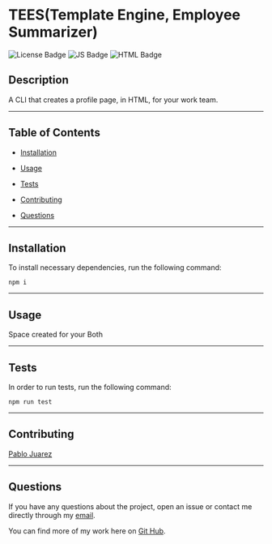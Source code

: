 
  # TEES(Template Engine, Employee Summarizer)
  ![License Badge](https://img.shields.io/badge/License-MIT-blue) ![JS Badge](https://img.shields.io/badge/JavaScript-67.4%25-yellow)
  ![HTML Badge](https://img.shields.io/badge/HTML-32.6%25-red)
  ## Description

  A CLI that creates a profile page, in HTML, for your work team.


---
  ## Table of Contents
  
  * [Installation](#installastion)

  * [Usage](#usage)

  * [Tests](#tests)

  * [Contributing](#contributing)

  * [Questions](#questions)


---
  ## Installation

  To install necessary dependencies, run the following command:
  
   ```
   npm i
   ```


---
  ## Usage
 
  Space created for your Both


---  
  ## Tests
  In order to run tests, run the following command:

   ```
   npm run test
   ```


---  
  ## Contributing

  [Pablo Juarez](https://github.com/pabloivanjuarez)  

  
---  
  ## Questions
  
  If you have any questions about the project, open an issue or contact me directly through my [email](mailto:weekdaypablo@gmail.com).

  You can find more of my work here on [Git Hub](https://github.com/pabloivanjuarez).

